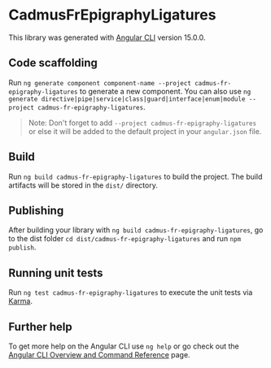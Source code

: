 # CadmusFrEpigraphyLigatures

This library was generated with [Angular CLI](https://github.com/angular/angular-cli) version 15.0.0.

## Code scaffolding

Run `ng generate component component-name --project cadmus-fr-epigraphy-ligatures` to generate a new component. You can also use `ng generate directive|pipe|service|class|guard|interface|enum|module --project cadmus-fr-epigraphy-ligatures`.
> Note: Don't forget to add `--project cadmus-fr-epigraphy-ligatures` or else it will be added to the default project in your `angular.json` file. 

## Build

Run `ng build cadmus-fr-epigraphy-ligatures` to build the project. The build artifacts will be stored in the `dist/` directory.

## Publishing

After building your library with `ng build cadmus-fr-epigraphy-ligatures`, go to the dist folder `cd dist/cadmus-fr-epigraphy-ligatures` and run `npm publish`.

## Running unit tests

Run `ng test cadmus-fr-epigraphy-ligatures` to execute the unit tests via [Karma](https://karma-runner.github.io).

## Further help

To get more help on the Angular CLI use `ng help` or go check out the [Angular CLI Overview and Command Reference](https://angular.io/cli) page.
